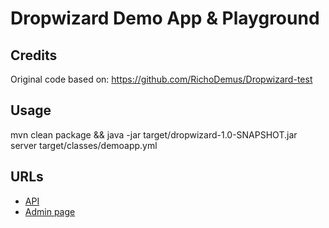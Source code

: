 Dropwizard Demo App & Playground
================================


Credits
-------
Original code based on: https://github.com/RichoDemus/Dropwizard-test

Usage
-----
mvn clean package && java -jar target/dropwizard-1.0-SNAPSHOT.jar server target/classes/demoapp.yml  

URLs
----
* [API](http://localhost:9080)
* [Admin page](http://localhost:9081)
